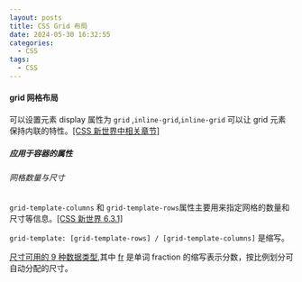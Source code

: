 ```yaml
---
layout: posts
title: CSS Grid 布局
date: 2024-05-30 16:32:55
categories:
  - CSS
tags:
  - CSS
---
```


#### grid 网格布局

可以设置元素 display 属性为 `grid` ,`inline-grid`,`inline-grid` 可以让 grid 元素保持内联的特性。[\[CSS 新世界中相关章节\]](https://minioo.iftrue.club:9348/docs/CSS%E6%96%B0%E4%B8%96%E7%95%8C.pdf#page=379)

##### 应用于容器的属性

###### 网格数量与尺寸

`grid-template-columns` 和 `grid-template-rows`属性主要用来指定网格的数量和尺寸等信息。[\[CSS 新世界 6.3.1\]](https://minioo.iftrue.club:9348/docs/CSS%E6%96%B0%E4%B8%96%E7%95%8C.pdf#page=381)

`grid-template: [grid-template-rows] / [grid-template-columns]` 是缩写。

[尺寸可用的 9 种数据类型](https://minioo.iftrue.club:9348/docs/CSS%E6%96%B0%E4%B8%96%E7%95%8C.pdf#page=384),其中 [fr](https://minioo.iftrue.club:9348/docs/CSS%E6%96%B0%E4%B8%96%E7%95%8C.pdf#page=387) 是单词 fraction 的缩写表示分数，按比例划分可自动分配的尺寸。
